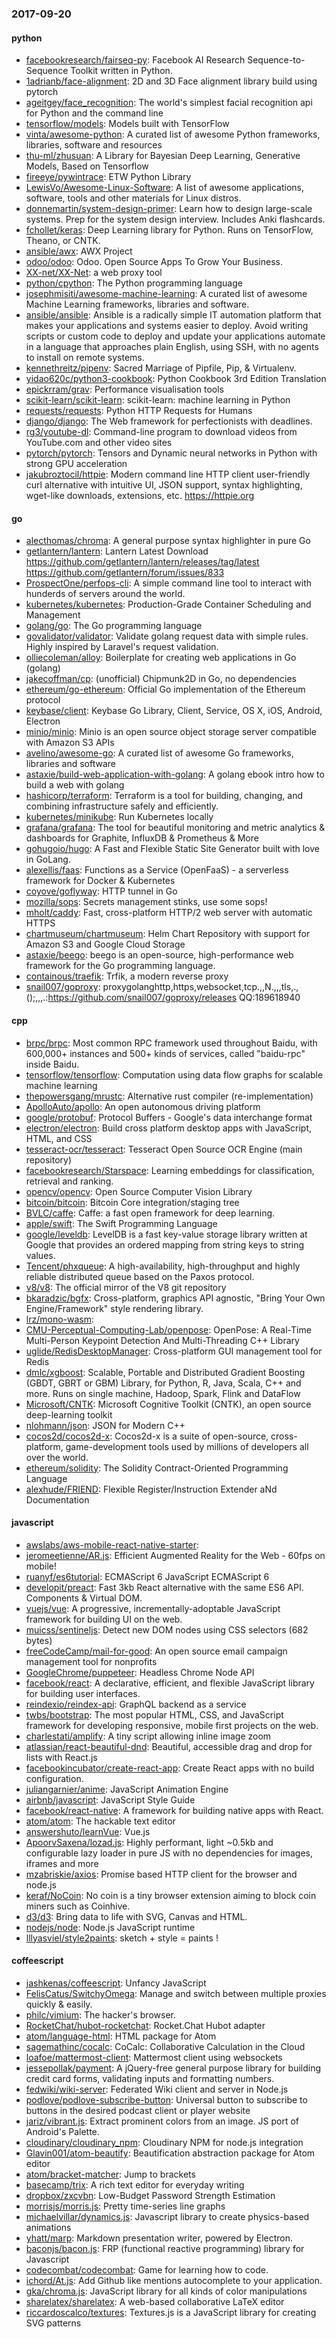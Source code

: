 ### 2017-09-20

#### python
* [facebookresearch/fairseq-py](https://github.com/facebookresearch/fairseq-py): Facebook AI Research Sequence-to-Sequence Toolkit written in Python.
* [1adrianb/face-alignment](https://github.com/1adrianb/face-alignment):  2D and 3D Face alignment library build using pytorch
* [ageitgey/face_recognition](https://github.com/ageitgey/face_recognition): The world's simplest facial recognition api for Python and the command line
* [tensorflow/models](https://github.com/tensorflow/models): Models built with TensorFlow
* [vinta/awesome-python](https://github.com/vinta/awesome-python): A curated list of awesome Python frameworks, libraries, software and resources
* [thu-ml/zhusuan](https://github.com/thu-ml/zhusuan): A Library for Bayesian Deep Learning, Generative Models, Based on Tensorflow
* [fireeye/pywintrace](https://github.com/fireeye/pywintrace): ETW Python Library
* [LewisVo/Awesome-Linux-Software](https://github.com/LewisVo/Awesome-Linux-Software):  A list of awesome applications, software, tools and other materials for Linux distros.
* [donnemartin/system-design-primer](https://github.com/donnemartin/system-design-primer): Learn how to design large-scale systems. Prep for the system design interview. Includes Anki flashcards.
* [fchollet/keras](https://github.com/fchollet/keras): Deep Learning library for Python. Runs on TensorFlow, Theano, or CNTK.
* [ansible/awx](https://github.com/ansible/awx): AWX Project
* [odoo/odoo](https://github.com/odoo/odoo): Odoo. Open Source Apps To Grow Your Business.
* [XX-net/XX-Net](https://github.com/XX-net/XX-Net): a web proxy tool
* [python/cpython](https://github.com/python/cpython): The Python programming language
* [josephmisiti/awesome-machine-learning](https://github.com/josephmisiti/awesome-machine-learning): A curated list of awesome Machine Learning frameworks, libraries and software.
* [ansible/ansible](https://github.com/ansible/ansible): Ansible is a radically simple IT automation platform that makes your applications and systems easier to deploy. Avoid writing scripts or custom code to deploy and update your applications automate in a language that approaches plain English, using SSH, with no agents to install on remote systems.
* [kennethreitz/pipenv](https://github.com/kennethreitz/pipenv): Sacred Marriage of Pipfile, Pip, & Virtualenv.
* [yidao620c/python3-cookbook](https://github.com/yidao620c/python3-cookbook): Python Cookbook 3rd Edition Translation
* [epickrram/grav](https://github.com/epickrram/grav): Performance visualisation tools
* [scikit-learn/scikit-learn](https://github.com/scikit-learn/scikit-learn): scikit-learn: machine learning in Python
* [requests/requests](https://github.com/requests/requests): Python HTTP Requests for Humans 
* [django/django](https://github.com/django/django): The Web framework for perfectionists with deadlines.
* [rg3/youtube-dl](https://github.com/rg3/youtube-dl): Command-line program to download videos from YouTube.com and other video sites
* [pytorch/pytorch](https://github.com/pytorch/pytorch): Tensors and Dynamic neural networks in Python with strong GPU acceleration
* [jakubroztocil/httpie](https://github.com/jakubroztocil/httpie): Modern command line HTTP client  user-friendly curl alternative with intuitive UI, JSON support, syntax highlighting, wget-like downloads, extensions, etc. https://httpie.org

#### go
* [alecthomas/chroma](https://github.com/alecthomas/chroma): A general purpose syntax highlighter in pure Go
* [getlantern/lantern](https://github.com/getlantern/lantern): Lantern Latest Download https://github.com/getlantern/lantern/releases/tag/latest  https://github.com/getlantern/forum/issues/833 
* [ProspectOne/perfops-cli](https://github.com/ProspectOne/perfops-cli): A simple command line tool to interact with hunderds of servers around the world.
* [kubernetes/kubernetes](https://github.com/kubernetes/kubernetes): Production-Grade Container Scheduling and Management
* [golang/go](https://github.com/golang/go): The Go programming language
* [govalidator/validator](https://github.com/govalidator/validator): Validate golang request data with simple rules. Highly inspired by Laravel's request validation.
* [olliecoleman/alloy](https://github.com/olliecoleman/alloy): Boilerplate for creating web applications in Go (golang)
* [jakecoffman/cp](https://github.com/jakecoffman/cp): (unofficial) Chipmunk2D in Go, no dependencies
* [ethereum/go-ethereum](https://github.com/ethereum/go-ethereum): Official Go implementation of the Ethereum protocol
* [keybase/client](https://github.com/keybase/client): Keybase Go Library, Client, Service, OS X, iOS, Android, Electron
* [minio/minio](https://github.com/minio/minio): Minio is an open source object storage server compatible with Amazon S3 APIs
* [avelino/awesome-go](https://github.com/avelino/awesome-go): A curated list of awesome Go frameworks, libraries and software
* [astaxie/build-web-application-with-golang](https://github.com/astaxie/build-web-application-with-golang): A golang ebook intro how to build a web with golang
* [hashicorp/terraform](https://github.com/hashicorp/terraform): Terraform is a tool for building, changing, and combining infrastructure safely and efficiently.
* [kubernetes/minikube](https://github.com/kubernetes/minikube): Run Kubernetes locally
* [grafana/grafana](https://github.com/grafana/grafana): The tool for beautiful monitoring and metric analytics & dashboards for Graphite, InfluxDB & Prometheus & More
* [gohugoio/hugo](https://github.com/gohugoio/hugo): A Fast and Flexible Static Site Generator built with love in GoLang.
* [alexellis/faas](https://github.com/alexellis/faas): Functions as a Service (OpenFaaS) - a serverless framework for Docker & Kubernetes
* [coyove/goflyway](https://github.com/coyove/goflyway): HTTP tunnel in Go
* [mozilla/sops](https://github.com/mozilla/sops): Secrets management stinks, use some sops!
* [mholt/caddy](https://github.com/mholt/caddy): Fast, cross-platform HTTP/2 web server with automatic HTTPS
* [chartmuseum/chartmuseum](https://github.com/chartmuseum/chartmuseum): Helm Chart Repository with support for Amazon S3 and Google Cloud Storage
* [astaxie/beego](https://github.com/astaxie/beego): beego is an open-source, high-performance web framework for the Go programming language.
* [containous/traefik](https://github.com/containous/traefik): Trfik, a modern reverse proxy
* [snail007/goproxy](https://github.com/snail007/goproxy): proxygolanghttp,https,websocket,tcp.,,N.,,,tls,.,();,,,.:https://github.com/snail007/goproxy/releases QQ:189618940

#### cpp
* [brpc/brpc](https://github.com/brpc/brpc): Most common RPC framework used throughout Baidu, with 600,000+ instances and 500+ kinds of services, called "baidu-rpc" inside Baidu.
* [tensorflow/tensorflow](https://github.com/tensorflow/tensorflow): Computation using data flow graphs for scalable machine learning
* [thepowersgang/mrustc](https://github.com/thepowersgang/mrustc): Alternative rust compiler (re-implementation)
* [ApolloAuto/apollo](https://github.com/ApolloAuto/apollo): An open autonomous driving platform
* [google/protobuf](https://github.com/google/protobuf): Protocol Buffers - Google's data interchange format
* [electron/electron](https://github.com/electron/electron): Build cross platform desktop apps with JavaScript, HTML, and CSS
* [tesseract-ocr/tesseract](https://github.com/tesseract-ocr/tesseract): Tesseract Open Source OCR Engine (main repository)
* [facebookresearch/Starspace](https://github.com/facebookresearch/Starspace): Learning embeddings for classification, retrieval and ranking.
* [opencv/opencv](https://github.com/opencv/opencv): Open Source Computer Vision Library
* [bitcoin/bitcoin](https://github.com/bitcoin/bitcoin): Bitcoin Core integration/staging tree
* [BVLC/caffe](https://github.com/BVLC/caffe): Caffe: a fast open framework for deep learning.
* [apple/swift](https://github.com/apple/swift): The Swift Programming Language
* [google/leveldb](https://github.com/google/leveldb): LevelDB is a fast key-value storage library written at Google that provides an ordered mapping from string keys to string values.
* [Tencent/phxqueue](https://github.com/Tencent/phxqueue): A high-availability, high-throughput and highly reliable distributed queue based on the Paxos protocol.
* [v8/v8](https://github.com/v8/v8): The official mirror of the V8 git repository
* [bkaradzic/bgfx](https://github.com/bkaradzic/bgfx): Cross-platform, graphics API agnostic, "Bring Your Own Engine/Framework" style rendering library.
* [lrz/mono-wasm](https://github.com/lrz/mono-wasm): 
* [CMU-Perceptual-Computing-Lab/openpose](https://github.com/CMU-Perceptual-Computing-Lab/openpose): OpenPose: A Real-Time Multi-Person Keypoint Detection And Multi-Threading C++ Library
* [uglide/RedisDesktopManager](https://github.com/uglide/RedisDesktopManager):  Cross-platform GUI management tool for Redis
* [dmlc/xgboost](https://github.com/dmlc/xgboost): Scalable, Portable and Distributed Gradient Boosting (GBDT, GBRT or GBM) Library, for Python, R, Java, Scala, C++ and more. Runs on single machine, Hadoop, Spark, Flink and DataFlow
* [Microsoft/CNTK](https://github.com/Microsoft/CNTK): Microsoft Cognitive Toolkit (CNTK), an open source deep-learning toolkit
* [nlohmann/json](https://github.com/nlohmann/json): JSON for Modern C++
* [cocos2d/cocos2d-x](https://github.com/cocos2d/cocos2d-x): Cocos2d-x is a suite of open-source, cross-platform, game-development tools used by millions of developers all over the world.
* [ethereum/solidity](https://github.com/ethereum/solidity): The Solidity Contract-Oriented Programming Language
* [alexhude/FRIEND](https://github.com/alexhude/FRIEND): Flexible Register/Instruction Extender aNd Documentation

#### javascript
* [awslabs/aws-mobile-react-native-starter](https://github.com/awslabs/aws-mobile-react-native-starter): 
* [jeromeetienne/AR.js](https://github.com/jeromeetienne/AR.js): Efficient Augmented Reality for the Web - 60fps on mobile!
* [ruanyf/es6tutorial](https://github.com/ruanyf/es6tutorial): ECMAScript 6 JavaScript  ECMAScript 6 
* [developit/preact](https://github.com/developit/preact):  Fast 3kb React alternative with the same ES6 API. Components & Virtual DOM.
* [vuejs/vue](https://github.com/vuejs/vue): A progressive, incrementally-adoptable JavaScript framework for building UI on the web.
* [muicss/sentineljs](https://github.com/muicss/sentineljs): Detect new DOM nodes using CSS selectors (682 bytes)
* [freeCodeCamp/mail-for-good](https://github.com/freeCodeCamp/mail-for-good): An open source email campaign management tool for nonprofits
* [GoogleChrome/puppeteer](https://github.com/GoogleChrome/puppeteer): Headless Chrome Node API
* [facebook/react](https://github.com/facebook/react): A declarative, efficient, and flexible JavaScript library for building user interfaces.
* [reindexio/reindex-api](https://github.com/reindexio/reindex-api): GraphQL backend as a service
* [twbs/bootstrap](https://github.com/twbs/bootstrap): The most popular HTML, CSS, and JavaScript framework for developing responsive, mobile first projects on the web.
* [charlestati/amplify](https://github.com/charlestati/amplify): A tiny script allowing inline image zoom
* [atlassian/react-beautiful-dnd](https://github.com/atlassian/react-beautiful-dnd): Beautiful, accessible drag and drop for lists with React.js
* [facebookincubator/create-react-app](https://github.com/facebookincubator/create-react-app): Create React apps with no build configuration.
* [juliangarnier/anime](https://github.com/juliangarnier/anime): JavaScript Animation Engine
* [airbnb/javascript](https://github.com/airbnb/javascript): JavaScript Style Guide
* [facebook/react-native](https://github.com/facebook/react-native): A framework for building native apps with React.
* [atom/atom](https://github.com/atom/atom): The hackable text editor
* [answershuto/learnVue](https://github.com/answershuto/learnVue): Vue.js
* [ApoorvSaxena/lozad.js](https://github.com/ApoorvSaxena/lozad.js):  Highly performant, light ~0.5kb and configurable lazy loader in pure JS with no dependencies for images, iframes and more
* [mzabriskie/axios](https://github.com/mzabriskie/axios): Promise based HTTP client for the browser and node.js
* [keraf/NoCoin](https://github.com/keraf/NoCoin): No coin is a tiny browser extension aiming to block coin miners such as Coinhive.
* [d3/d3](https://github.com/d3/d3): Bring data to life with SVG, Canvas and HTML. 
* [nodejs/node](https://github.com/nodejs/node): Node.js JavaScript runtime 
* [lllyasviel/style2paints](https://github.com/lllyasviel/style2paints): sketch + style = paints !

#### coffeescript
* [jashkenas/coffeescript](https://github.com/jashkenas/coffeescript): Unfancy JavaScript
* [FelisCatus/SwitchyOmega](https://github.com/FelisCatus/SwitchyOmega): Manage and switch between multiple proxies quickly & easily.
* [philc/vimium](https://github.com/philc/vimium): The hacker's browser.
* [RocketChat/hubot-rocketchat](https://github.com/RocketChat/hubot-rocketchat): Rocket.Chat Hubot adapter
* [atom/language-html](https://github.com/atom/language-html): HTML package for Atom
* [sagemathinc/cocalc](https://github.com/sagemathinc/cocalc): CoCalc: Collaborative Calculation in the Cloud
* [loafoe/mattermost-client](https://github.com/loafoe/mattermost-client): Mattermost client using websockets
* [jessepollak/payment](https://github.com/jessepollak/payment):  A jQuery-free general purpose library for building credit card forms, validating inputs and formatting numbers.
* [fedwiki/wiki-server](https://github.com/fedwiki/wiki-server): Federated Wiki client and server in Node.js
* [podlove/podlove-subscribe-button](https://github.com/podlove/podlove-subscribe-button): Universal button to subscribe to buttons in the desired podcast client or player website
* [jariz/vibrant.js](https://github.com/jariz/vibrant.js): Extract prominent colors from an image. JS port of Android's Palette.
* [cloudinary/cloudinary_npm](https://github.com/cloudinary/cloudinary_npm): Cloudinary NPM for node.js integration
* [Glavin001/atom-beautify](https://github.com/Glavin001/atom-beautify):  Beautification abstraction package for Atom editor
* [atom/bracket-matcher](https://github.com/atom/bracket-matcher): Jump to brackets
* [basecamp/trix](https://github.com/basecamp/trix): A rich text editor for everyday writing
* [dropbox/zxcvbn](https://github.com/dropbox/zxcvbn): Low-Budget Password Strength Estimation
* [morrisjs/morris.js](https://github.com/morrisjs/morris.js): Pretty time-series line graphs
* [michaelvillar/dynamics.js](https://github.com/michaelvillar/dynamics.js): Javascript library to create physics-based animations
* [yhatt/marp](https://github.com/yhatt/marp): Markdown presentation writer, powered by Electron.
* [baconjs/bacon.js](https://github.com/baconjs/bacon.js): FRP (functional reactive programming) library for Javascript
* [codecombat/codecombat](https://github.com/codecombat/codecombat): Game for learning how to code.
* [ichord/At.js](https://github.com/ichord/At.js): Add Github like mentions autocomplete to your application.
* [gka/chroma.js](https://github.com/gka/chroma.js): JavaScript library for all kinds of color manipulations
* [sharelatex/sharelatex](https://github.com/sharelatex/sharelatex): A web-based collaborative LaTeX editor
* [riccardoscalco/textures](https://github.com/riccardoscalco/textures): Textures.js is a JavaScript library for creating SVG patterns
